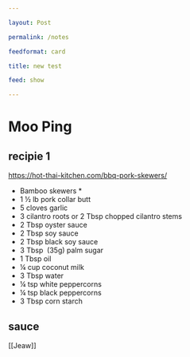 ```yaml
---

layout: Post

permalink: /notes

feedformat: card

title: new test

feed: show

---
```



# Moo Ping


## recipie 1

https://hot-thai-kitchen.com/bbq-pork-skewers/

-   Bamboo skewers *
-   1 ½ lb pork collar butt
-   5 cloves garlic
-   3 cilantro roots or 2 Tbsp chopped cilantro stems
-   2 Tbsp oyster sauce
-   2 Tbsp soy sauce
-   2 Tbsp black soy sauce
-   3 Tbsp  (35g) palm sugar
-   1 Tbsp oil
-   ¼ cup coconut milk
-   3 Tbsp water
-   ¼ tsp white peppercorns
-   ¼ tsp black peppercorns
-   3 Tbsp corn starch


## sauce
[[Jeaw]]
